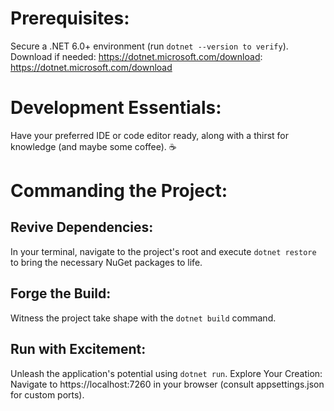 
# Prerequisites:

Secure a .NET 6.0+ environment (run `dotnet --version to verify`). 
Download if needed: https://dotnet.microsoft.com/download: https://dotnet.microsoft.com/download

# Development Essentials: 

Have your preferred IDE or code editor ready, along with a thirst for knowledge (and maybe some coffee). ☕️

# Commanding the Project:

## Revive Dependencies: 
In your terminal, navigate to the project's root and execute `dotnet restore` to bring the necessary NuGet packages to life.

## Forge the Build: 
Witness the project take shape with the `dotnet build` command.

## Run with Excitement: 
Unleash the application's potential using `dotnet run`.
Explore Your Creation: Navigate to https://localhost:7260 in your browser (consult appsettings.json for custom ports).
